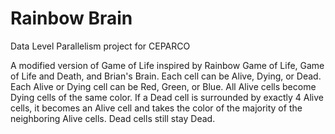 # Rainbow Brain
Data Level Parallelism project for CEPARCO

A modified version of Game of Life inspired by Rainbow Game of Life, Game of Life and Death, and Brian's Brain. Each cell can be Alive, Dying, or Dead. Each Alive or Dying cell can be Red, Green, or Blue. All Alive cells become Dying cells of the same color. If a Dead cell is surrounded by exactly 4 Alive cells, it becomes an Alive cell and takes the color of the majority of the neighboring Alive cells. Dead cells still stay Dead.
